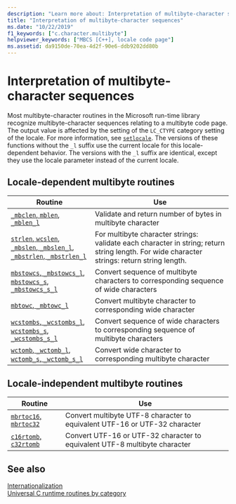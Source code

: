```yaml
---
description: "Learn more about: Interpretation of multibyte-character sequences"
title: "Interpretation of multibyte-character sequences"
ms.date: "10/22/2019"
f1_keywords: ["c.character.multibyte"]
helpviewer_keywords: ["MBCS [C++], locale code page"]
ms.assetid: da9150de-70ea-4d2f-90e6-ddb9202dd80b
---
```

# Interpretation of multibyte-character sequences

Most multibyte-character routines in the Microsoft run-time library recognize multibyte-character sequences relating to a multibyte code page. The output value is affected by the setting of the `LC_CTYPE` category setting of the locale. For more information, see [`setlocale`](./reference/setlocale-wsetlocale.md). The versions of these functions without the `_l` suffix use the current locale for this locale-dependent behavior. The versions with the `_l` suffix are identical, except they use the locale parameter instead of the current locale.

## Locale-dependent multibyte routines

|Routine|Use|
|-------------|---------|
|[`_mbclen`, `mblen`, `_mblen_l`](./reference/mbclen-mblen-mblen-l.md)|Validate and return number of bytes in multibyte character|
|[`strlen`, `wcslen`, `_mbslen`, `_mbslen_l`, `_mbstrlen`, `_mbstrlen_l`](./reference/strlen-wcslen-mbslen-mbslen-l-mbstrlen-mbstrlen-l.md)|For multibyte character strings: validate each character in string; return string length. For wide character strings: return string length.|
|[`mbstowcs`, `_mbstowcs_l`](./reference/mbstowcs-mbstowcs-l.md), [`mbstowcs_s`, `_mbstowcs_s_l`](./reference/mbstowcs-s-mbstowcs-s-l.md)|Convert sequence of multibyte characters to corresponding sequence of wide characters|
|[`mbtowc`, `_mbtowc_l`](./reference/mbtowc-mbtowc-l.md)|Convert multibyte character to corresponding wide character|
|[`wcstombs`, `_wcstombs_l`](./reference/wcstombs-wcstombs-l.md), [`wcstombs_s`, `_wcstombs_s_l`](./reference/wcstombs-s-wcstombs-s-l.md)|Convert sequence of wide characters to corresponding sequence of multibyte characters|
|[`wctomb`, `_wctomb_l`](./reference/wctomb-wctomb-l.md), [`wctomb_s`, `_wctomb_s_l`](./reference/wctomb-s-wctomb-s-l.md)|Convert wide character to corresponding multibyte character|

## Locale-independent multibyte routines

|Routine|Use|
|-------------|---------|
|[`mbrtoc16`, `mbrtoc32`](./reference/mbrtoc16-mbrtoc323.md)|Convert multibyte UTF-8 character to equivalent UTF-16 or UTF-32 character|
|[`c16rtomb`, `c32rtomb`](./reference/c16rtomb-c32rtomb1.md)|Convert UTF-16 or UTF-32 character to equivalent UTF-8 multibyte character|

## See also

[Internationalization](./internationalization.md)\
[Universal C runtime routines by category](./run-time-routines-by-category.md)
